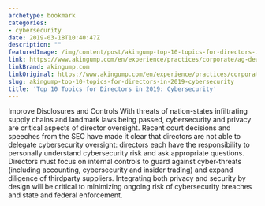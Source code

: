 ```yaml
---
archetype: bookmark
categories:
- cybersecurity
date: 2019-03-18T10:40:47Z
description: ""
featuredImage: /img/content/post/akingump-top-10-topics-for-directors-in-2019-cybersecurity.jpg
link: https://www.akingump.com/en/experience/practices/corporate/ag-deal-diary/top-10-topics-for-directors-in-2019-cybersecurity.html
linkBrand: akingump.com
linkOriginal: https://www.akingump.com/en/experience/practices/corporate/ag-deal-diary/top-10-topics-for-directors-in-2019-cybersecurity.html
slug: akingump-top-10-topics-for-directors-in-2019-cybersecurity
title: 'Top 10 Topics for Directors in 2019: Cybersecurity'
---
```

Improve Disclosures and Controls
With threats of nation-states infiltrating supply chains and landmark laws being passed, cybersecurity and privacy are critical aspects of director oversight. Recent court decisions and speeches from the SEC have made it clear that directors are not able to delegate cybersecurity oversight: directors each have the responsibility to personally understand cybersecurity risk and ask appropriate questions. Directors must focus on internal controls to guard against cyber-threats (including accounting, cybersecurity and insider trading) and expand diligence of thirdparty suppliers. Integrating both privacy and security by design will be critical to minimizing ongoing risk of cybersecurity breaches and state and federal enforcement.


